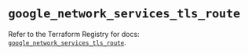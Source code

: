 # `google_network_services_tls_route`

Refer to the Terraform Registry for docs: [`google_network_services_tls_route`](https://registry.terraform.io/providers/hashicorp/google-beta/6.49.0/docs/resources/google_network_services_tls_route).
